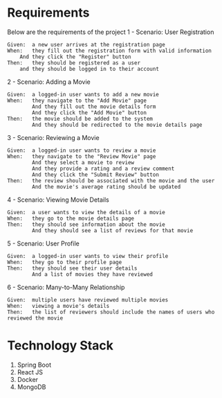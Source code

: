 # Requirements 
Below are the requirements of the project
1 - Scenario: User Registration

    Given: 	a new user arrives at the registration page
    When: 	they fill out the registration form with valid information
		And they click the "Register" button
    Then:	they should be registered as a user
		and they should be logged in to their account


2 - Scenario: Adding a Movie
  
    Given: 	a logged-in user wants to add a new movie
    When: 	they navigate to the "Add Movie" page
    		And they fill out the movie details form
    		And they click the "Add Movie" button
    Then:	the movie should be added to the system
    		And they should be redirected to the movie details page

3 - Scenario: Reviewing a Movie

    Given:	a logged-in user wants to review a movie
    When:	they navigate to the "Review Movie" page
    		And they select a movie to review
    		And they provide a rating and a review comment
    		And they click the "Submit Review" button
    Then: 	the review should be associated with the movie and the user
    		And the movie's average rating should be updated

4 - Scenario: Viewing Movie Details

    Given:	a user wants to view the details of a movie
    When:	they go to the movie details page
    Then:	they should see information about the movie
    		And they should see a list of reviews for that movie

5 - Scenario: User Profile

    Given:	a logged-in user wants to view their profile
    When: 	they go to their profile page
    Then:	they should see their user details
    		And a list of movies they have reviewed

6 - Scenario: Many-to-Many Relationship

    Given: 	multiple users have reviewed multiple movies
    When: 	viewing a movie's details
    Then: 	the list of reviewers should include the names of users who reviewed the movie

# Technology Stack
1. Spring Boot
2. React JS
3. Docker
4. MongoDB
